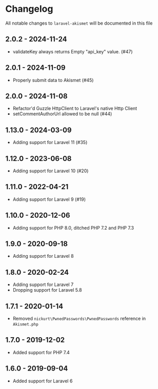 # Changelog

All notable changes to `laravel-akismet` will be documented in this file

## 2.0.2 - 2024-11-24

- validateKey always returns Empty "api_key" value. (#47)

## 2.0.1 - 2024-11-09

- Properly submit data to Akismet (#45)

## 2.0.0 - 2024-11-08

- Refactor'd Guzzle HttpClient to Laravel's native Http Client
- setCommentAuthorUrl allowed to be null (#44)

## 1.13.0 - 2024-03-09

- Adding support for Laravel 11 (#35)

## 1.12.0 - 2023-06-08

- Adding support for Laravel 10 (#20)

## 1.11.0 - 2022-04-21

- Adding support for Laravel 9 (#19)

## 1.10.0 - 2020-12-06

- Adding support for PHP 8.0, ditched PHP 7.2 and PHP 7.3

## 1.9.0 - 2020-09-18

- Adding support for Laravel 8

## 1.8.0 - 2020-02-24

- Adding support for Laravel 7
- Dropping support for Laravel 5.8

## 1.7.1 - 2020-01-14

- Removed `nickurt\PwnedPasswords\PwnedPasswords` reference in `Akismet.php`

## 1.7.0 - 2019-12-02

- Added support for PHP 7.4

## 1.6.0 - 2019-09-04

- Added support for Laravel 6
